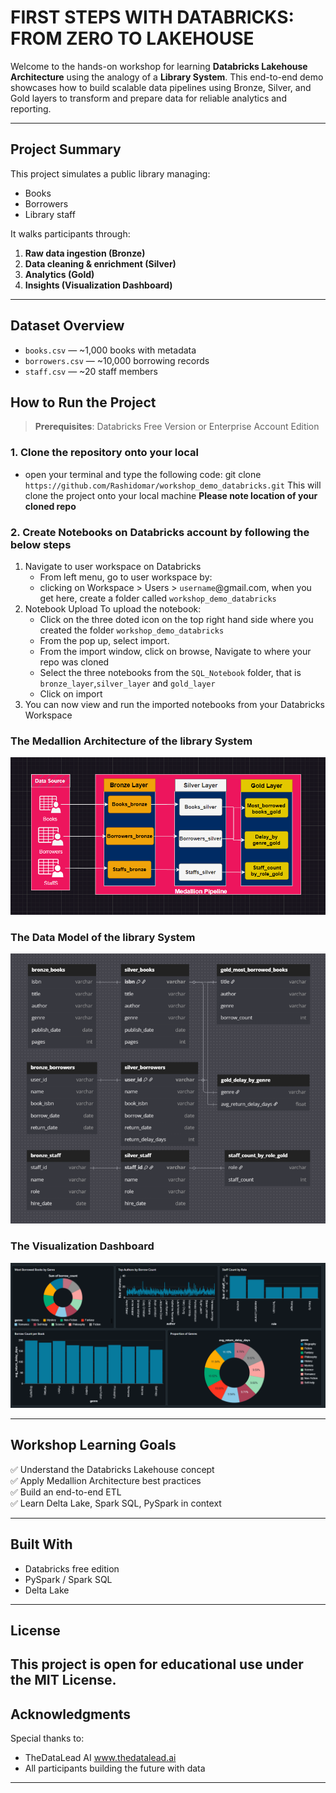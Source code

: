 # FIRST STEPS WITH DATABRICKS: FROM ZERO TO LAKEHOUSE 

Welcome to the hands-on workshop for learning **Databricks Lakehouse Architecture** using the analogy of a **Library System**. This end-to-end demo showcases how to build scalable data pipelines using Bronze, Silver, and Gold layers to transform and prepare data for reliable analytics and reporting.

---

## Project Summary

This project simulates a public library managing:
- Books
- Borrowers
- Library staff

It walks participants through:
1. **Raw data ingestion (Bronze)**
2. **Data cleaning & enrichment (Silver)**
3. **Analytics (Gold)**
4. **Insights (Visualization Dashboard)**

---

## Dataset Overview

- `books.csv` — ~1,000 books with metadata
- `borrowers.csv` — ~10,000 borrowing records
- `staff.csv` — ~20 staff members


## How to Run the Project

> **Prerequisites**: Databricks Free Version or Enterprise Account Edition

### 1. Clone the repository onto your local

   - open your terminal and type the following code:
      git clone `https://github.com/Rashidomar/workshop_demo_databricks.git`
      This will clone the project onto your local machine
     **Please note location of your cloned repo**

### 2. Create Notebooks on Databricks account by following the below steps

   1. Navigate to user workspace on Databricks
       - From left menu, go to user workspace by:  
       - clicking on Workspace > Users > `username`@gmail.com, when you get here, create a folder called `workshop_demo_databricks`
   2. Notebook Upload
       To upload the notebook:
      - Click on the three doted icon on the top right hand side where you created the folder `workshop_demo_databricks`
      - From the pop up, select import.
      - From the import window, click on browse, Navigate to where your repo was cloned
      - Select the three notebooks from the `SQL_Notebook` folder, that is `bronze_layer`,`silver_layer` and `gold_layer`
      - Click on import
   3. You can now view and run the imported notebooks from your Databricks Workspace

### The Medallion Architecture of the library System

![screenshot](images/Medal.png)


### The Data Model of the library System

![screenshot](images/model.png)


### The Visualization Dashboard

![screenshot](images/Dash.png)

---

## Workshop Learning Goals

✅ Understand the Databricks Lakehouse concept  
✅ Apply Medallion Architecture best practices  
✅ Build an end-to-end ETL   
✅ Learn Delta Lake, Spark SQL, PySpark in context  

---

## Built With

- Databricks free edition
- PySpark / Spark SQL
- Delta Lake
---

## License

This project is open for educational use under the MIT License.
---

## Acknowledgments

Special thanks to:
- TheDataLead AI
  www.thedatalead.ai
- All participants building the future with data
---

